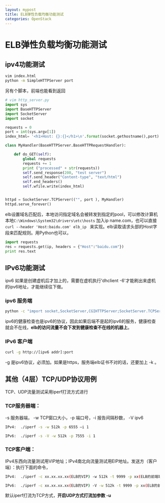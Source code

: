 ```yaml
---
layout: mypost
title: ELB弹性负载均衡功能测试
categories: OpenStack
---
```

# ELB弹性负载均衡功能测试

## ipv4功能测试
```bash
vim index.html
python -m SimpleHTTPServer port
```

另有个脚本，前端也能看到返回
```python 
# vim http_server.py
import sys
import BaseHTTPServer
import SocketServer
import socket

requests = 0
port = int(sys.argv[1])
index_html= '<h1>Host: {}:{}</h1>\n'.format(socket.gethostname(),port)

class MyHandler(BaseHTTPServer.BaseHTTPRequestHandler):

    def do_GET(self):
        global requests
        requests += 1
        print ("processed" + str(requests))
        self.send_response(200, "test server")
        self.send_header("Content-type", "text/html")
        self.end_headers()
        self.wfile.write(index_html)


httpd = SocketServer.TCPServer(("", port ), MyHandler)
httpd.serve_forever()
```

elb设置域名匹配后，本地访问指定域名会被转发到指定的pool，可以修改计算机本地`C:\Windows\System32\drivers\etc\hosts` 加入ip name.com，也可以直接`curl --header 'Host:baidu.com' elb_ip ` 来实现。elb读取请求头部的Host字段来匹配规则。用Python也可以，
```python
import requests
res = requests.get(ip, headers = {"Host":"baidu.com"})
print res.text
```

## IPv6功能测试

ipv6 如果是创建虚机后才加上的，需要在虚机执行'dhclient -6'才能刷出来虚机的ipv6地址，才能继续往下做。
### ipv6 服务端

```bash
python -c "import socket,SocketServer,CGIHTTPServer;SocketServer.TCPServer.address_family=socket.AF_INET6;CGIHTTPServer.test()" xxx
```

ipv6的健康检查也是ipv6的协议，因此如果后端不是起的ipv6的服务，健康检查就会不在线，**elb的访问流量不会下发到健康检查不在线的机器上**。

### IPv6 客户端

```bash
curl -g http://[ipv6 addr]:port
```
-g 是ipv6协议，必须加。如果是https，服务端elb证书不对的话，还要加上 -k 。

## 其他（4层）TCP/UDP协议用例

TCP、UDP流量测试采用iperf打流方式进行

### TCP服务器端：

-s 服务器端， -w TCP窗口大小，-p 端口号，-i 报告间隔秒数， -V ipv6
```bash
IPv4:  ./iperf -s -w 512k -p 6555 –i 1

IPv6:  ./iperf -s -V -w 512k -p 7555 -i 1
```


### TCP客户端：

IPv4东西向流量测试用VIP地址；IPv4南北向流量测试用EIP地址。发送方（客户端）：执行下面的命令，
```bash
IPv4:  ./iperf -c xx.xx.xx.xx(ELB的VIP) -w 512k -t 9999 -p xx(ELB的前端端口号) -i 1

IPv6:  ./iperf -c xx.xx.xx.xx(ELB的VIP) -V -w 512k -t 9999 -p xx(ELB的前端端口号) -i 1
```

默认iperf打流为TCP方式，**开启UDP方式打流加参数 -u**

